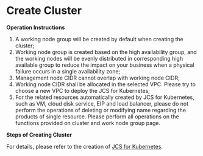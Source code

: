 
# Create Cluster

**Operation Instructions**

 1. A working node group will be created by default when creating the cluster;
 2. Working node group is created based on the high availability group, and the working nodes will be evenly distributed in corresponding high available group to reduce the impact on your business when a physical failure occurs in a single availability zone;
 3. Management node CIDR cannot overlap with working node CIDR;
 4. Working node CIDR shall be allocated in the selected VPC. Please try to choose a new VPC to deploy the JCS for Kubernetes;
 5. For the related resources automatically created by JCS for Kubernetes, such as VM, cloud disk service, EIP and load balancer, please do not perform the operations of deleting or modifying name regarding the products of single resource. Please perform all operations on the functions provided on cluster and work node group page.

**Steps of Creating Cluster**

   For details, please refer to the creation of [JCS for Kubernetes](https://docs.jdcloud.com/en/jcs-for-kubernetes/create-to-cluster).